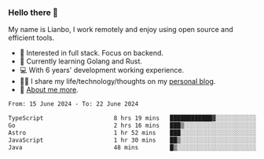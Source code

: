 ### Hello there 👋

My name is Lianbo, I work remotely and enjoy using open source and efficient tools.

- 🔭 Interested in full stack. Focus on backend.
- 🌱 Currently learning Golang and Rust.
- 💻 With 6 years' development working experience.
- ✍🏻 I share my life/technology/thoughts on my [personal blog](https://godruoyi.com).
- 👒 [About me more](https://godruoyi.com/posts/about-godruoyi).

<!--START_SECTION:waka-->

```txt
From: 15 June 2024 - To: 22 June 2024

TypeScript                    8 hrs 19 mins   ████████████▓░░░░░░░░░░░░   50.52 %
Go                            2 hrs 16 mins   ███▒░░░░░░░░░░░░░░░░░░░░░   13.86 %
Astro                         1 hr 52 mins    ███░░░░░░░░░░░░░░░░░░░░░░   11.40 %
JavaScript                    1 hr 30 mins    ██▒░░░░░░░░░░░░░░░░░░░░░░   09.19 %
Java                          48 mins         █▒░░░░░░░░░░░░░░░░░░░░░░░   04.91 %
```

<!--END_SECTION:waka-->
